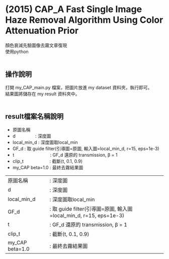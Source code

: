 # (2015) CAP_A Fast Single Image Haze Removal Algorithm Using Color Attenuation Prior

顏色衰減先驗圖像去霧文章復現<br>
使用python<br><br>



操作說明 
---

打開 my_CAP_main.py 檔案，把圖片放進 my dataset 資料夾，執行即可。<br>
結果圖將儲存在 my result 資料夾中。<br><br>


result檔案名稱說明
---
- 原圖名稱
- d &nbsp;&nbsp;&nbsp;&nbsp;&nbsp;&nbsp;&nbsp;&nbsp;&nbsp;&nbsp;&nbsp;&nbsp;&nbsp;&nbsp; : 深度圖
- local_min_d     : 深度圖取local_min
- GF_d            : 取 guide filter(引導圖=原圖, 輸入圖=local_min_d, r=15, eps=1e-3)
- t &nbsp;&nbsp;&nbsp;&nbsp;&nbsp;&nbsp;&nbsp;&nbsp;&nbsp;&nbsp;&nbsp;&nbsp;&nbsp;&nbsp;&nbsp;&nbsp;&nbsp;&nbsp;&nbsp;&nbsp;&nbsp;&nbsp;&nbsp;&nbsp;&nbsp;&nbsp;&nbsp; : GF_d 還原的 transmission, &beta; = 1
- clip_t &nbsp;&nbsp;&nbsp;&nbsp;&nbsp;&nbsp;&nbsp;&nbsp;&nbsp;&nbsp;&nbsp;&nbsp;&nbsp;&nbsp;&nbsp;&nbsp;&nbsp;&nbsp;&nbsp; : 截斷(t, 0.1, 0.9)
- my_CAP beta=1.0 : 最終去霧結果圖



|                  |                                 |
|------------------|---------------------------------|
| 原圖名稱         | : 深度圖                        |
| d                | : 深度圖                        |
| local_min_d      | : 深度圖取local_min             |
| GF_d             | : 取 guide filter(引導圖=原圖, 輸入圖=local_min_d, r=15, eps=1e-3) |
| t                | : GF_d 還原的 transmission, β = 1 |
| clip_t           | : 截斷(t, 0.1, 0.9)             |
| my_CAP beta=1.0  | : 最終去霧結果圖                |
